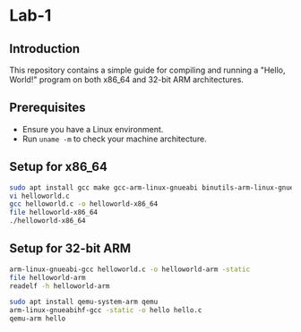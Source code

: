 # Lab-1

## Introduction
This repository contains a simple guide for compiling and running a "Hello, World!" program on both x86_64 and 32-bit ARM architectures.

## Prerequisites
- Ensure you have a Linux environment.
- Run `uname -m` to check your machine architecture.

## Setup for x86_64
```bash
sudo apt install gcc make gcc-arm-linux-gnueabi binutils-arm-linux-gnueabi
vi helloworld.c
gcc helloworld.c -o helloworld-x86_64
file helloworld-x86_64
./helloworld-x86_64
```
## Setup for 32-bit ARM
```bash
arm-linux-gnueabi-gcc helloworld.c -o helloworld-arm -static
file helloworld-arm
readelf -h helloworld-arm

sudo apt install qemu-system-arm qemu
arm-linux-gnueabihf-gcc -static -o hello hello.c
qemu-arm hello

````
